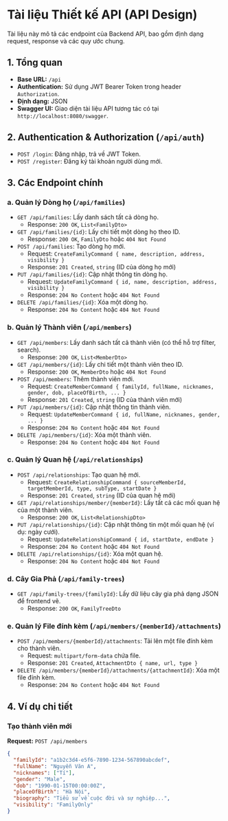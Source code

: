 # Tài liệu Thiết kế API (API Design)

Tài liệu này mô tả các endpoint của Backend API, bao gồm định dạng request, response và các quy ước chung.

## 1. Tổng quan

-   **Base URL:** `/api`
-   **Authentication:** Sử dụng JWT Bearer Token trong header `Authorization`.
-   **Định dạng:** JSON
-   **Swagger UI:** Giao diện tài liệu API tương tác có tại `http://localhost:8080/swagger`.

## 2. Authentication & Authorization (`/api/auth`)

-   `POST /login`: Đăng nhập, trả về JWT Token.
-   `POST /register`: Đăng ký tài khoản người dùng mới.

## 3. Các Endpoint chính

### a. Quản lý Dòng họ (`/api/families`)
- `GET /api/families`: Lấy danh sách tất cả dòng họ.
  - Response: `200 OK`, `List<FamilyDto>`
- `GET /api/families/{id}`: Lấy chi tiết một dòng họ theo ID.
  - Response: `200 OK`, `FamilyDto` hoặc `404 Not Found`
- `POST /api/families`: Tạo dòng họ mới.
  - Request: `CreateFamilyCommand { name, description, address, visibility }`
  - Response: `201 Created`, `string` (ID của dòng họ mới)
- `PUT /api/families/{id}`: Cập nhật thông tin dòng họ.
  - Request: `UpdateFamilyCommand { id, name, description, address, visibility }`
  - Response: `204 No Content` hoặc `404 Not Found`
- `DELETE /api/families/{id}`: Xóa một dòng họ.
  - Response: `204 No Content` hoặc `404 Not Found`

### b. Quản lý Thành viên (`/api/members`)
- `GET /api/members`: Lấy danh sách tất cả thành viên (có thể hỗ trợ filter, search).
  - Response: `200 OK`, `List<MemberDto>`
- `GET /api/members/{id}`: Lấy chi tiết một thành viên theo ID.
  - Response: `200 OK`, `MemberDto` hoặc `404 Not Found`
- `POST /api/members`: Thêm thành viên mới.
  - Request: `CreateMemberCommand { familyId, fullName, nicknames, gender, dob, placeOfBirth, ... }`
  - Response: `201 Created`, `string` (ID của thành viên mới)
- `PUT /api/members/{id}`: Cập nhật thông tin thành viên.
  - Request: `UpdateMemberCommand { id, fullName, nicknames, gender, ... }`
  - Response: `204 No Content` hoặc `404 Not Found`
- `DELETE /api/members/{id}`: Xóa một thành viên.
  - Response: `204 No Content` hoặc `404 Not Found`

### c. Quản lý Quan hệ (`/api/relationships`)
- `POST /api/relationships`: Tạo quan hệ mới.
  - Request: `CreateRelationshipCommand { sourceMemberId, targetMemberId, type, subType, startDate }`
  - Response: `201 Created`, `string` (ID của quan hệ mới)
- `GET /api/relationships/member/{memberId}`: Lấy tất cả các mối quan hệ của một thành viên.
  - Response: `200 OK`, `List<RelationshipDto>`
- `PUT /api/relationships/{id}`: Cập nhật thông tin một mối quan hệ (ví dụ: ngày cưới).
  - Request: `UpdateRelationshipCommand { id, startDate, endDate }`
  - Response: `204 No Content` hoặc `404 Not Found`
- `DELETE /api/relationships/{id}`: Xóa một quan hệ.
  - Response: `204 No Content` hoặc `404 Not Found`

### d. Cây Gia Phả (`/api/family-trees`)
- `GET /api/family-trees/{familyId}`: Lấy dữ liệu cây gia phả dạng JSON để frontend vẽ.
  - Response: `200 OK`, `FamilyTreeDto`

### e. Quản lý File đính kèm (`/api/members/{memberId}/attachments`)
- `POST /api/members/{memberId}/attachments`: Tải lên một file đính kèm cho thành viên.
  - Request: `multipart/form-data` chứa file.
  - Response: `201 Created`, `AttachmentDto { name, url, type }`
- `DELETE /api/members/{memberId}/attachments/{attachmentId}`: Xóa một file đính kèm.
  - Response: `204 No Content` hoặc `404 Not Found`

## 4. Ví dụ chi tiết

### Tạo thành viên mới

**Request:** `POST /api/members`

```json
{
  "familyId": "a1b2c3d4-e5f6-7890-1234-567890abcdef",
  "fullName": "Nguyễn Văn A",
  "nicknames": ["Tí"],
  "gender": "Male",
  "dob": "1990-01-15T00:00:00Z",
  "placeOfBirth": "Hà Nội",
  "biography": "Tiểu sử về cuộc đời và sự nghiệp...",
  "visibility": "FamilyOnly"
}
```
